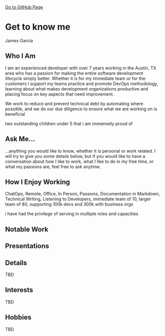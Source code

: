 [Go to GitHub Page](https://pages.github.hpe.com/james-rob-garcia/)

# Get to know me

James Garcia

## Who I Am

I am an experienced developer with over 7 years working in the Austin, TX area who has a passion for making the entire software development lifecycle simply better. Whether it is for my immediate team or for the customers I support my teams practice and promote DevOps methodology, learning about what makes development organizations productive and placing focus on key aspects that need improvement.

We work to reduce and prevent technical debt by automating where possible, and we do our due diligence to ensure what we are working on is beneficial

two outstanding children under 5 that i am immensely proud of

## Ask Me...

...anything you would like to know, whether it is personal or work related. I will try to give you some details below, but if you would like to have a conversation about how I like to work, what I like to do in my free time, or what my passions are, feel free to ask anytime.

## How I Enjoy Working

ChatOps, Remote, Office, In Person, Passions, Documentation in Markdown, Technical Writing, Listening to Developers, immediate team of 10, larger team of 80, supporting 100k devs and 300k with business orgs

i have had the privilege of serving in multiple roles and capacities

## Notable Work

## Presentations

## Details

TBD

## Interests

TBD

## Hobbies

TBD
